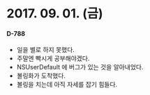 # 2017. 09. 01. (금)

#### D-788



- 일을 별로 하지 못했다.
- 주말엔 빡시게 공부해야겠다.
- NSUserDefault 에 버그가 있는 것을 알아내었다.
- 볼링화가 도착했다.
- 볼링을 치는데 아직 자세를 잡기 힘들다.